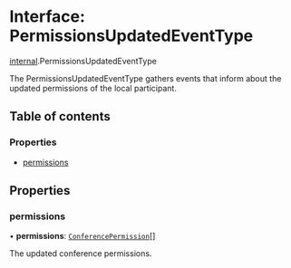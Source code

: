 # Interface: PermissionsUpdatedEventType

[internal](../modules/internal.md).PermissionsUpdatedEventType

The PermissionsUpdatedEventType gathers events that inform about the updated permissions of the local participant.

## Table of contents

### Properties

- [permissions](internal.PermissionsUpdatedEventType.md#permissions)

## Properties

### permissions

• **permissions**: [`ConferencePermission`](../enums/internal.ConferencePermission.md)[]

The updated conference permissions.
